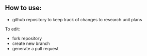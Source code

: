 ## How to use:

- github repository to keep track of changes to research unit plans

To edit:
  * fork repository
  * create new branch
  * generate a pull request
